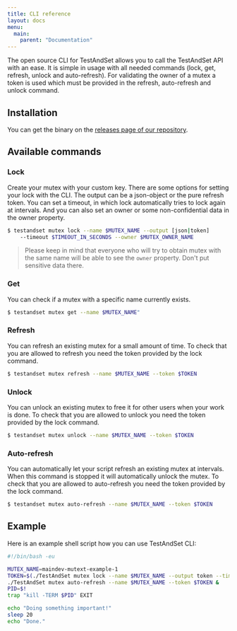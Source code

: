 ```yaml
---
title: CLI reference
layout: docs
menu:
  main:
    parent: "Documentation"
---
```


The open source CLI for TestAndSet allows you to call the TestAndSet API with an ease. It is simple in usage with all needed commands (lock, get, refresh, unlock and auto-refresh). For validating the owner of a mutex a token is used which must be provided in the refresh, auto-refresh and unlock command.

## Installation

You can get the binary on the [releases page of our repository](https://github.com/maindev/testandset/releases/latest).

## Available commands

### Lock

Create your mutex with your custom key. There are some options for setting your lock with the CLI. The output can be a json-object or the pure refresh token. You can set a timeout, in which lock automatically tries to lock again at intervals. And you can also set an owner or some non-confidential data in the owner property.

```bash
$ testandset mutex lock --name $MUTEX_NAME --output [json|token]
    --timeout $TIMEOUT_IN_SECONDS --owner $MUTEX_OWNER_NAME
```

> Please keep in mind that everyone who will try to obtain mutex with the same name will be able to see the `owner` property. Don't put sensitive data there.

### Get

You can check if a mutex with a specific name currently exists.

```bash
$ testandset mutex get --name $MUTEX_NAME"
```
### Refresh

You can refresh an existing mutex for a small amount of time. To check that you are allowed to refresh you need the token provided by the lock command.

```bash
$ testandset mutex refresh --name $MUTEX_NAME --token $TOKEN
```
### Unlock

You can unlock an existing mutex to free it for other users when your work is done. To check that you are allowed to unlock you need the token provided by the lock command.

```bash
$ testandset mutex unlock --name $MUTEX_NAME --token $TOKEN
```

### Auto-refresh

You can automatically let your script refresh an existing mutex at intervals. When this command is stopped it will automatically unlock the mutex. To check that you are allowed to auto-refresh you need the token provided by the lock command.

```bash
$ testandset mutex auto-refresh --name $MUTEX_NAME --token $TOKEN
```

## Example

Here is an example shell script how you can use TestAndSet CLI:

```bash
#!/bin/bash -eu

MUTEX_NAME=maindev-mutext-example-1
TOKEN=$(./TestAndSet mutex lock --name $MUTEX_NAME --output token --timeout 120)
./TestAndSet mutex auto-refresh --name $MUTEX_NAME --token $TOKEN &
PID=$!
trap "kill -TERM $PID" EXIT

echo "Doing something important!"
sleep 20
echo "Done."
```